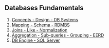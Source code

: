 ## Databases Fundamentals

1. [Concepts - Design - DB Systems](./day1/)
2. [Mapping - Schema - RDMBS]()
3. [Joins - Like - Normalization]()
4. [Aggregation - Sub-queries -  Grouping - EERD]()
5. [DB Engine - SQL Server]()
